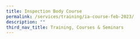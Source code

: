 ```yaml
---
title: Inspection Body Course
permalink: /services/training/ia-course-feb-2023/
description: ""
third_nav_title: Training, Courses & Seminars
---
```

